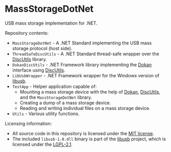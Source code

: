 # MassStorageDotNet
USB mass storage implementation for .NET.

Repository contents:
- `MassStorageDotNet` - A .NET Standard implementing the USB mass storage protocol
                        (host side).
- `ThreadSafeDiscUtils` - A .NET Standard thread-safe wrapper over the [DiscUtils] 
                          library.
- `DokanDiscUtils` - .NET Framework library implementing the [Dokan] interface using
                     [DiscUtils].
- `LibUsbWrapper` - .NET Framework wrapper for the Windows version of [libusb].
- `TestApp` - Helper application capable of:
    - Mounting a mass storage device with the help of [Dokan], [DiscUtils],
      and the `MassStorageDotNet` library.
    - Creating a dump of a mass storage device.
    - Reading and writing individual files on a mass storage device.
- `Utils` - Various utility functions.


Licensing information:
- All source code in this repository is licensed under the [MIT license](LICENSE).
- The included `libusb-1.0.dll` binary is part of the [libusb] project, which is
  licensed under the [LGPL-2.1](LICENSE.libusb).


[DiscUtils]: https://github.com/DiscUtils/DiscUtils
[Dokan]: https://dokan-dev.github.io/
[libusb]: https://libusb.info/
